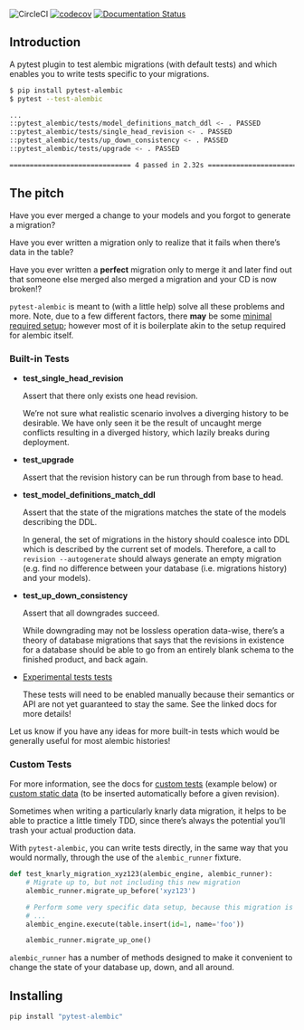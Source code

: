 ![CircleCI](https://img.shields.io/circleci/build/gh/schireson/pytest-alembic/master)
[![codecov](https://codecov.io/gh/schireson/pytest-alembic/branch/master/graph/badge.svg)](https://codecov.io/gh/schireson/pytest-alembic)
[![Documentation
Status](https://readthedocs.org/projects/pytest-alembic/badge/?version=latest)](https://pytest-alembic.readthedocs.io/en/latest/?badge=latest)

## Introduction

A pytest plugin to test alembic migrations (with default tests) and
which enables you to write tests specific to your migrations.

``` bash
$ pip install pytest-alembic
$ pytest --test-alembic

...
::pytest_alembic/tests/model_definitions_match_ddl <- . PASSED           [ 25%]
::pytest_alembic/tests/single_head_revision <- . PASSED                  [ 50%]
::pytest_alembic/tests/up_down_consistency <- . PASSED                   [ 75%]
::pytest_alembic/tests/upgrade <- . PASSED                               [100%]

============================== 4 passed in 2.32s ===============================
```

## The pitch

Have you ever merged a change to your models and you forgot to generate
a migration?

Have you ever written a migration only to realize that it fails when
there’s data in the table?

Have you ever written a **perfect** migration only to merge it and later
find out that someone else merged also merged a migration and your CD is
now broken!?

`pytest-alembic` is meant to (with a little help) solve all these
problems and more. Note, due to a few different factors, there **may**
be some [minimal required
setup](http://pytest-alembic.readthedocs.io/en/latest/setup.html);
however most of it is boilerplate akin to the setup required for alembic
itself.

### Built-in Tests

- **test\_single\_head\_revision**

  Assert that there only exists one head revision.

  We’re not sure what realistic scenario involves a diverging history to
  be desirable. We have only seen it be the result of uncaught merge
  conflicts resulting in a diverged history, which lazily breaks during
  deployment.

- **test\_upgrade**

  Assert that the revision history can be run through from base to head.

- **test\_model\_definitions\_match\_ddl**

  Assert that the state of the migrations matches the state of the
  models describing the DDL.

  In general, the set of migrations in the history should coalesce into
  DDL which is described by the current set of models. Therefore, a call
  to `revision --autogenerate` should always generate an empty migration
  (e.g. find no difference between your database (i.e. migrations
  history) and your models).

- **test\_up\_down\_consistency**

  Assert that all downgrades succeed.

  While downgrading may not be lossless operation data-wise, there’s a
  theory of database migrations that says that the revisions in
  existence for a database should be able to go from an entirely blank
  schema to the finished product, and back again.

- [Experimental tests
tests](http://pytest-alembic.readthedocs.io/en/latest/experimental_tests.html)

  These tests will need to be enabled manually because their semantics or API are
  not yet guaranteed to stay the same. See the linked docs for more details!

Let us know if you have any ideas for more built-in tests which would be
generally useful for most alembic histories!

### Custom Tests

For more information, see the docs for [custom
tests](http://pytest-alembic.readthedocs.io/en/latest/custom_tests.html)
(example below) or [custom static
data](http://pytest-alembic.readthedocs.io/en/latest/custom_data.html)
(to be inserted automatically before a given revision).

Sometimes when writing a particularly knarly data migration, it helps to
be able to practice a little timely TDD, since there’s always the
potential you’ll trash your actual production data.

With `pytest-alembic`, you can write tests directly, in the same way
that you would normally, through the use of the `alembic_runner`
fixture.

``` python
def test_knarly_migration_xyz123(alembic_engine, alembic_runner):
    # Migrate up to, but not including this new migration
    alembic_runner.migrate_up_before('xyz123')

    # Perform some very specific data setup, because this migration is sooooo complex.
    # ...
    alembic_engine.execute(table.insert(id=1, name='foo'))

    alembic_runner.migrate_up_one()
```

`alembic_runner` has a number of methods designed to make it convenient
to change the state of your database up, down, and all around.

## Installing

``` bash
pip install "pytest-alembic"
```
